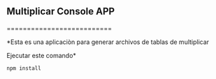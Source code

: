## **Multiplicar Console APP**
==========================

*Esta es una aplicaciòn para generar archivos de tablas de multiplicar

Ejecutar este comando*

```````````
npm install
```````````
